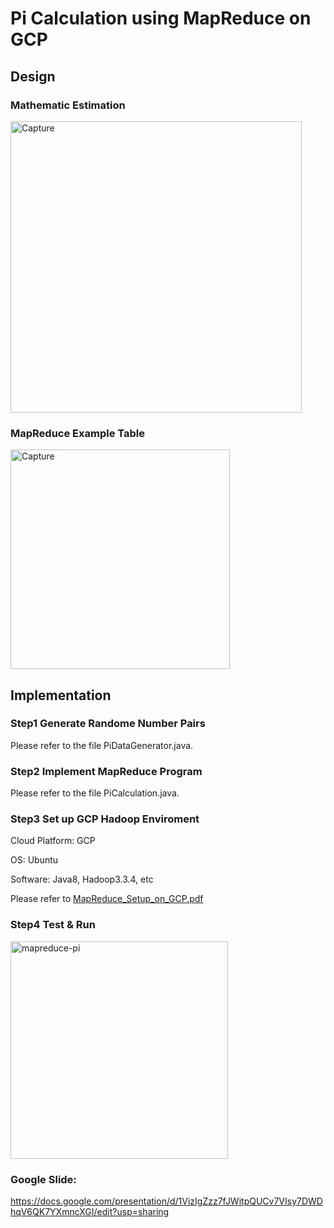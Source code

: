 # Pi Calculation using MapReduce on GCP
## Design
### Mathematic Estimation
<img width="466" alt="Capture" src="https://user-images.githubusercontent.com/52802567/195259788-dde6c6ba-6602-4f72-86de-476ea9a4cc3a.PNG">

### MapReduce Example Table
<img width="351" alt="Capture" src="https://user-images.githubusercontent.com/52802567/195262673-95240a07-3bbf-4f3e-8077-06b0fe0b2c0e.PNG">


## Implementation
### Step1 Generate Randome Number Pairs
Please refer to the file PiDataGenerator.java.

### Step2 Implement MapReduce Program
Please refer to the file PiCalculation.java.

### Step3 Set up GCP Hadoop Enviroment

Cloud Platform: GCP

OS: Ubuntu

Software: Java8, Hadoop3.3.4, etc

Please refer to [MapReduce_Setup_on_GCP.pdf](https://github.com/groovyxw/Cloud-Computing/files/9761978/MapReduce_Setup_on_GCP.pdf)


### Step4 Test & Run
<img width="348" alt="mapreduce-pi" src="https://user-images.githubusercontent.com/52802567/195262755-0b8bee8b-a908-4494-853a-f14a46400be8.PNG">


### Google Slide:
https://docs.google.com/presentation/d/1VizIgZzz7fJWitpQUCv7VIsy7DWDhqV6QK7YXmncXGI/edit?usp=sharing
